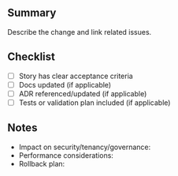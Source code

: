 ## Summary

Describe the change and link related issues.

## Checklist

- [ ] Story has clear acceptance criteria
- [ ] Docs updated (if applicable)
- [ ] ADR referenced/updated (if applicable)
- [ ] Tests or validation plan included (if applicable)

## Notes

- Impact on security/tenancy/governance:
- Performance considerations:
- Rollback plan:

